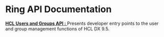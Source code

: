 # Ring API Documentation

[ **HCL Users and Groups API :** ](GITHUB_PAGES_URL/users-api) Presents developer entry points to the user and group management functions of HCL DX 9.5.